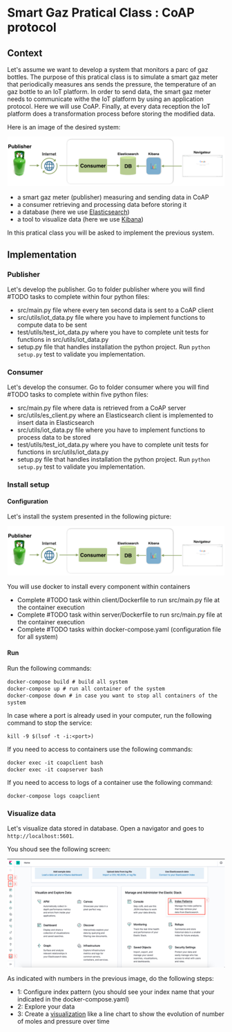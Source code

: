 # Smart Gaz Pratical Class : CoAP protocol

## Context

Let's assume we want to develop a system that monitors a parc of gaz bottles. 
The purpose of this pratical class is to simulate a smart gaz meter that periodically measures ans sends the pressure, the temperature of an gaz bottle to an IoT platform.
In order to send data, the smart gaz meter needs to communicate withe the IoT platform by using an application protocol. Here we will use CoAP.
Finally, at every data reception the IoT platform does a transformation process before storing the modified data. 

Here is an image of the desired system:

![System to develop](docs/coap-system.png)

- a smart gaz meter (publisher) measuring and sending data in CoAP
- a consumer retrieving and processing data before storing it
- a database (here we use [Elasticsearch](https://www.elastic.co/fr/products/elasticsearch))
- a tool to visualize data (here we use [Kibana](https://www.elastic.co/fr/products/kibana))

In this pratical class you will be asked to implement the previous system.

## Implementation

### Publisher

Let's develop the publisher. Go to folder publisher where you will find #TODO tasks to complete within four python files:
- src/main.py file where every ten second data is sent to a CoAP client
- src/utils/iot_data.py file where you have to implement functions to compute data to be sent
- test/utils/test_iot_data.py where you have to complete unit tests for functions in src/utils/iot_data.py 
- setup.py file that handles installation the python project. Run `python setup.py` test to validate you implementation.

### Consumer

Let's develop the consumer. Go to folder consumer where you will find #TODO tasks to complete within five python files:
- src/main.py file where data is retrieved from a CoAP server
- src/utils/es_client.py where an Elasticsearch client is implemented to insert data in Elasticsearch
- src/utils/iot_data.py file where you have to implement functions to process data to be stored
- test/utils/test_iot_data.py where you have to complete unit tests for functions in src/utils/iot_data.py 
- setup.py file that handles installation the python project. Run `python setup.py` test to validate you implementation.

### Install setup

#### Configuration

Let's install the system presented in the following picture:

![System to develop](docs/coap-system.png)

You will use docker to install every component within containers

- Complete #TODO task within client/Dockerfile to run src/main.py file at the container execution
- Complete #TODO task within server/Dockerfile to run src/main.py file at the container execution
- Complete #TODO tasks within docker-compose.yaml (configuration file for all system)

#### Run

Run the following commands:

    docker-compose build # build all system
    docker-compose up # run all container of the system
    docker-compose down # in case you want to stop all containers of the system 

In case where a port is already used in your computer, run the following command to stop the service:

    kill -9 $(lsof -t -i:<port>)

If you need to access to containers use the following commands:

    docker exec -it coapclient bash
    docker exec -it coapserver bash

If you need to access to logs of a container use the following command:
    
    docker-compose logs coapclient

### Visualize data

Let's visualize data stored in database. Open a navigator and goes to `http://localhost:5601`.

You shoud see the following screen:

![Kibana](docs/kibana.png)

As indicated with numbers in the previous image, do the following steps:

- 1: Configure index pattern (you should see your index name that your indicated in the docker-compose.yaml)
- 2: Explore your data
- 3: Create a [visualization](https://www.elastic.co/guide/en/kibana/current/visualize.html) like a line chart to show the evolution of number of moles and pressure over time
